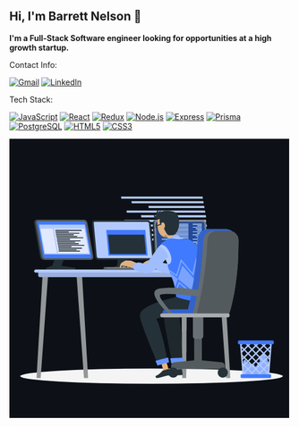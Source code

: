 ## Hi, I'm Barrett Nelson 👋

**I'm a Full-Stack Software engineer looking for opportunities at a high growth startup.** 

Contact Info: 

<a href='https://mail.google.com/' target="_blank"><img alt='Gmail' src='https://img.shields.io/badge/barrettm51@gmail.com-100000?style=flat&logo=Gmail&logoColor=EA4335&labelColor=FFFFFF&color=black'/></a>
<a href='https://www.linkedin.com/in/barrett-nelson51/' target="_blank"><img alt='LinkedIn' src='https://img.shields.io/badge/LinkedIn-100000?style=flat&logo=LinkedIn&logoColor=0A66C2&labelColor=black&color=black'/></a>

Tech Stack:

<a href='https://developer.mozilla.org/en-US/docs/Web/JavaScript' target="_blank"><img alt='JavaScript' src='https://img.shields.io/badge/JavaScript-100000?style=flat&logo=JavaScript&logoColor=F7DF1E&labelColor=black&color=black'/></a>
<a href='https://reactjs.org/' target="_blank"><img alt='React' src='https://img.shields.io/badge/React-100000?style=flat&logo=React&logoColor=61DAFB&labelColor=000000&color=black'/></a>
<a href='https://redux.js.org/' target="_blank"><img alt='Redux' src='https://img.shields.io/badge/Redux-100000?style=flat&logo=Redux&logoColor=764ABC&labelColor=000000&color=black'/></a>
<a href='https://nodejs.org/en/' target="_blank"><img alt='Node.js' src='https://img.shields.io/badge/Node-100000?style=flat&logo=Node.js&logoColor=339933&labelColor=000000&color=black'/></a>
<a href='https://expressjs.com/' target="_blank"><img alt='Express' src='https://img.shields.io/badge/Express-100000?style=flat&logo=Express&logoColor=FFFFFF&labelColor=000000&color=black'/></a>
<a href='https://www.prisma.io/' target="_blank"><img alt='Prisma' src='https://img.shields.io/badge/Prisma-100000?style=flat&logo=Prisma&logoColor=FFFFFF&labelColor=000000&color=black'/></a>
<a href='https://www.postgresql.org/' target="_blank"><img alt='PostgreSQL' src='https://img.shields.io/badge/PostgreSQL-100000?style=flat&logo=PostgreSQL&logoColor=4169E1&labelColor=FFFFFF&color=black'/></a>
<a href='https://developer.mozilla.org/en-US/docs/Web/HTML' target="_blank"><img alt='HTML5' src='https://img.shields.io/badge/HTML-100000?style=flat&logo=HTML5&logoColor=E34F26&labelColor=000000&color=black'/></a>
<a href='https://developer.mozilla.org/en-US/docs/Web/CSS' target="_blank"><img alt='CSS3' src='https://img.shields.io/badge/CSS-100000?style=flat&logo=CSS3&logoColor=1572B6&labelColor=000000&color=black'/></a>

![Busy Coding](animation_500_kxa883sd.gif)








<!--
**barrettm51/barrettm51** is a ✨ _special_ ✨ repository because its `README.md` (this file) appears on your GitHub profile.

Here are some ideas to get you started:

- 🔭 I’m currently working on ...
- 🌱 I’m currently learning ...
- 👯 I’m looking to collaborate on ...
- 🤔 I’m looking for help with ...
- 💬 Ask me about ...
- 📫 How to reach me: ...
- 😄 Pronouns: ...
- ⚡ Fun fact: ...
-->
